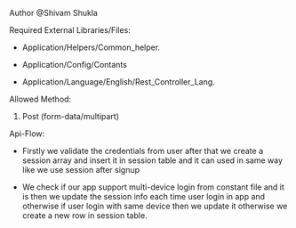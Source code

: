 Author @Shivam Shukla

Required External Libraries/Files:


* Application/Helpers/Common_helper.

* Application/Config/Contants

* Application/Language/English/Rest_Controller_Lang.

Allowed Method: 

1. Post (form-data/multipart)

Api-Flow:

* Firstly we validate the credentials from user after that we create a session array
and insert it in session table and it can used in same way like we use session after 
signup

* We check if our app support multi-device login from constant file and it is then
we update the session info each time user login in app and otherwise if user login with
same device then we update it otherwise we create a new row in session table.





